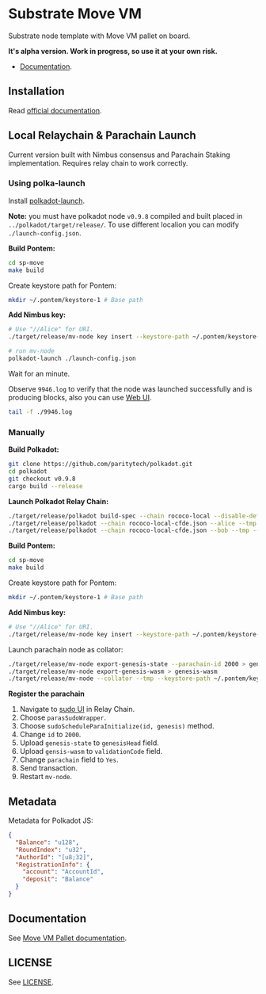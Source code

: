 # Substrate Move VM

Substrate node template with Move VM pallet on board.

**It's alpha version. Work in progress, so use it at your own risk.**

* [Documentation](https://docs.pontem.network).

## Installation

Read [official documentation](https://docs.pontem.network/02.-getting-started/local_node).

## Local Relaychain & Parachain Launch

Current version built with Nimbus consensus and Parachain Staking implementation. 
Requires relay chain to work correctly.

### Using polka-launch

Install [polkadot-launch](https://github.com/paritytech/polkadot-launch).

**Note:** you must have polkadot node `v0.9.8` compiled and built placed in `../polkadot/target/release/`.
To use different localion you can modify `./launch-config.json`.

**Build Pontem:**

```sh
cd sp-move
make build
```

Create keystore path for Pontem:

```sh
mkdir ~/.pontem/keystore-1 # Base path
```

**Add Nimbus key:**

```sh
# Use "//Alice" for URI.
./target/release/mv-node key insert --keystore-path ~/.pontem/keystore-1 --key-type nmbs
```

```sh
# run mv-node
polkadot-launch ./launch-config.json
```

Wait for an minute.

Observe `9946.log` to verify that the node was launched successfully and is producing blocks, also you can use [Web UI](https://polkadot.js.org/apps/?rpc=ws://127.0.0.1:9946#/explorer).

```sh
tail -f ./9946.log
```

### Manually

**Build Polkadot:**

```sh
git clone https://github.com/paritytech/polkadot.git
cd polkadot 
git checkout v0.9.8
cargo build --release
```

**Launch Polkadot Relay Chain:**

```sh
./target/release/polkadot build-spec --chain rococo-local --disable-default-bootnode --raw > rococo-local-cfde.json
./target/release/polkadot --chain rococo-local-cfde.json --alice --tmp
./target/release/polkadot --chain rococo-local-cfde.json --bob --tmp --port 30334 # In a separate terminal
``` 

**Build Pontem:**

```sh
cd sp-move
make build
```

Create keystore path for Pontem:

```sh
mkdir ~/.pontem/keystore-1 # Base path
```

**Add Nimbus key:**

```sh
# Use "//Alice" for URI.
./target/release/mv-node key insert --keystore-path ~/.pontem/keystore-1 --key-type nmbs
```

Launch parachain node as collator:

```sh
./target/release/mv-node export-genesis-state --parachain-id 2000 > genesis-state
./target/release/mv-node export-genesis-wasm > genesis-wasm
./target/release/mv-node --collator --tmp --keystore-path ~/.pontem/keystore-1 --parachain-id 2000 --port 40335 --ws-port 9946 -- --execution wasm --chain ../polkadot/rococo-local-cfde.json --port 30335
```

**Register the parachain**

1. Navigate to [sudo UI](https://polkadot.js.org/apps/?rpc=ws://127.0.0.1:9944#/sudo) in Relay Chain.
2. Choose `parasSudoWrapper`.
3. Choose `sudoScheduleParaInitialize(id, genesis)` method.
4. Change `id` to `2000`.
5. Upload `genesis-state` to `genesisHead` field.
6. Upload `gensis-wasm` to `validationCode` field.
7. Change `parachain` field to `Yes`.
8. Send transaction.
9. Restart `mv-node`.

## Metadata

Metadata for Polkadot JS:

```json
{
  "Balance": "u128",
  "RoundIndex": "u32",
  "AuthorId": "[u8;32]",
  "RegistrationInfo": {
    "account": "AccountId",
    "deposit": "Balance"
  }
}
```

## Documentation

See [Move VM Pallet documentation](https://docs.pontem.network/02.-getting-started/getting_started).

## LICENSE

See [LICENSE](/LICENSE).
